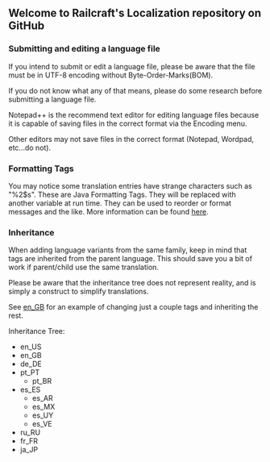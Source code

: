 ## Welcome to Railcraft's Localization repository on GitHub

### Submitting and editing a language file
If you intend to submit or edit a language file, please be aware that the file must be in UTF-8 encoding without Byte-Order-Marks(BOM).

If you do not know what any of that means, please do some research before submitting a language file.

Notepad++ is the recommend text editor for editing language files because it is capable of saving files in the correct format via the Encoding menu.

Other editors may not save files in the correct format (Notepad, Wordpad, etc...do not).

### Formatting Tags
You may notice some translation entries have strange characters such as "%2$s". These are Java Formatting Tags. They will be replaced with another variable at run time. They can be used to reorder or format messages and the like.
More information can be found [here](http://docs.oracle.com/javase/6/docs/api/java/util/Formatter.html).

### Inheritance
When adding language variants from the same family, keep in mind that tags are inherited from the parent language. This should save you a bit of work if parent/child use the same translation.

Please be aware that the inheritance tree does not represent reality, and is simply a construct to simplify translations.

See [en_GB](https://github.com/CovertJaguar/Railcraft-Localization/blob/master/lang/en_GB.lang) for an example of changing just a couple tags and inheriting the rest.

Inheritance Tree:
- en_US
 - en_GB
 - de_DE
 - pt_PT
     - pt_BR
 - es_ES
     - es_AR
     - es_MX
     - es_UY
     - es_VE
 - ru_RU
 - fr_FR
 - ja_JP
